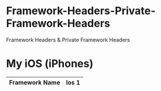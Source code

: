 # Framework-Headers-Private-Framework-Headers
Framework Headers &amp; Private Framework Headers

# My iOS (iPhones)
| Framework Name | Ios 1|  
| ---------- | ---------- | 

